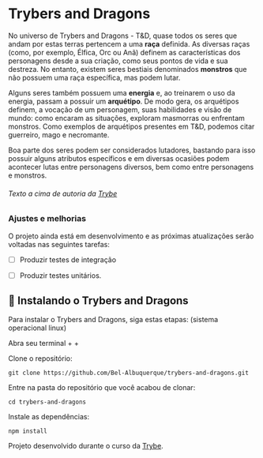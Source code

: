 
 

# Trybers and Dragons

> 
No universo de Trybers and Dragons - T&D, quase todos os seres que andam por estas terras pertencem a uma **raça** definida.
As diversas raças (como, por exemplo, Élfica, Orc ou Anã) definem as características dos personagens desde a sua criação, como seus pontos de vida e sua destreza. No entanto, existem seres bestiais denominados **monstros** que não possuem uma raça específica, mas podem lutar.

Alguns seres também possuem uma **energia** e, ao treinarem o uso da energia, passam a possuir um **arquétipo**. De modo gera, os arquétipos definem, a vocação de um personagem, suas habilidades e visão de mundo: como encaram as situações, exploram masmorras ou enfrentam monstros. Como exemplos de arquétipos presentes em T&D, podemos citar guerreiro, mago e necromante.

Boa parte dos seres podem ser considerados lutadores, bastando para isso possuir alguns atributos específicos e em diversas ocasiões podem acontecer lutas entre personagens diversos, bem como entre personagens e monstros.

###### <i>Texto a cima de autoria da [Trybe](https://github.com/tryber)</i>
>
### Ajustes e melhorias

O projeto ainda está em desenvolvimento e as próximas atualizações serão voltadas nas seguintes tarefas:

- [ ] Produzir testes de integração
- [ ] Produzir testes unitários.



## 🚀 Instalando o Trybers and Dragons

Para instalar o Trybers and Dragons, siga estas etapas:
(sistema operacional linux)

Abra seu terminal <ctrl> + <alt> + <t>
  
Clone o repositório:
```
git clone https://github.com/Bel-Albuquerque/trybers-and-dragons.git
```
Entre na pasta do repositório que você acabou de clonar:
 ```
cd trybers-and-dragons
  ```
Instale as dependências:
 ```
npm install
  ```
 
 
Projeto desenvolvido durante o curso da [Trybe](https://github.com/tryber).

 
